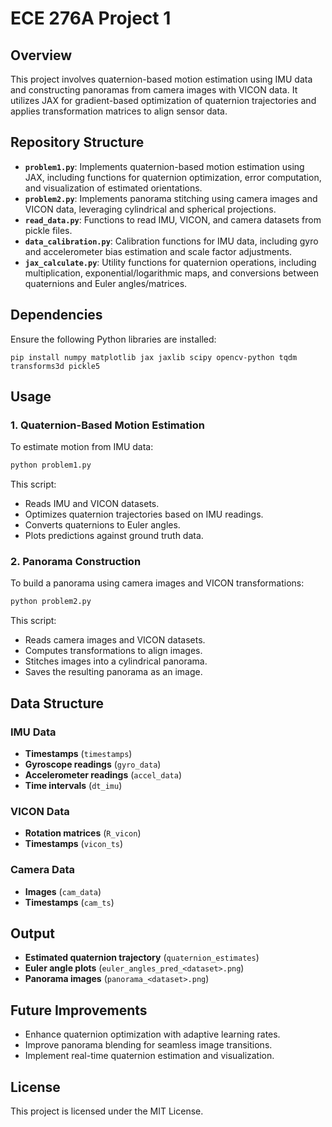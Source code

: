 # ECE 276A Project 1



## Overview

This project involves quaternion-based motion estimation using IMU data and constructing panoramas from camera images with VICON data. It utilizes JAX for gradient-based optimization of quaternion trajectories and applies transformation matrices to align sensor data.

## Repository Structure

- **`problem1.py`**: Implements quaternion-based motion estimation using JAX, including functions for quaternion optimization, error computation, and visualization of estimated orientations.
- **`problem2.py`**: Implements panorama stitching using camera images and VICON data, leveraging cylindrical and spherical projections.
- **`read_data.py`**: Functions to read IMU, VICON, and camera datasets from pickle files.
- **`data_calibration.py`**: Calibration functions for IMU data, including gyro and accelerometer bias estimation and scale factor adjustments.
- **`jax_calculate.py`**: Utility functions for quaternion operations, including multiplication, exponential/logarithmic maps, and conversions between quaternions and Euler angles/matrices.

## Dependencies

Ensure the following Python libraries are installed:

```
pip install numpy matplotlib jax jaxlib scipy opencv-python tqdm transforms3d pickle5
```

## Usage

### 1. Quaternion-Based Motion Estimation

To estimate motion from IMU data:

```sh
python problem1.py
```

This script:

- Reads IMU and VICON datasets.
- Optimizes quaternion trajectories based on IMU readings.
- Converts quaternions to Euler angles.
- Plots predictions against ground truth data.

### 2. Panorama Construction

To build a panorama using camera images and VICON transformations:

```sh
python problem2.py
```

This script:

- Reads camera images and VICON datasets.
- Computes transformations to align images.
- Stitches images into a cylindrical panorama.
- Saves the resulting panorama as an image.

## Data Structure

### IMU Data

- **Timestamps** (`timestamps`)
- **Gyroscope readings** (`gyro_data`)
- **Accelerometer readings** (`accel_data`)
- **Time intervals** (`dt_imu`)

### VICON Data

- **Rotation matrices** (`R_vicon`)
- **Timestamps** (`vicon_ts`)

### Camera Data

- **Images** (`cam_data`)
- **Timestamps** (`cam_ts`)

## Output

- **Estimated quaternion trajectory** (`quaternion_estimates`)
- **Euler angle plots** (`euler_angles_pred_<dataset>.png`)
- **Panorama images** (`panorama_<dataset>.png`)

## Future Improvements

- Enhance quaternion optimization with adaptive learning rates.
- Improve panorama blending for seamless image transitions.
- Implement real-time quaternion estimation and visualization.

## License

This project is licensed under the MIT License.

